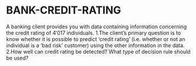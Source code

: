 # BANK-CREDIT-RATING
A banking client provides you with data containing information concerning the credit rating of 4′017 individuals.
  1.The client’s primary question is to know whether it is possible to predict ‘credit rating’ (i.e. whether or not an individual is a ‘bad risk’ customer) using the other information     in the data.
  2.How well can credit rating be detected? What type of decision rule should be used?
